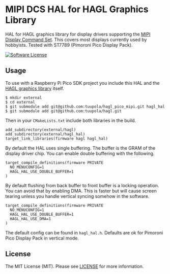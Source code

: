 # MIPI DCS HAL for HAGL Graphics Library

HAL for HAGL graphics library for display drivers supporting the [MIPI Display Command Set](https://www.mipi.org/specifications/display-command-set). This covers most displays currently used by hobbyists. Tested with ST7789 (Pimoroni Pico Display Pack).

[![Software License](https://img.shields.io/badge/license-MIT-brightgreen.svg?style=flat-square)](LICENSE.md)

## Usage

To use with a Raspberry Pi Pico SDK project you include this HAL and the [HAGL graphics library](https://github.com/tuupola/hagl) itself.

```
$ mkdir external
$ cd external
$ git submodule add git@github.com:tuupola/hagl_pico_mipi.git hagl_hal
$ git submodule add git@github.com:tuupola/hagl.git
```

Then in your `CMakeLists.txt` include both libraries in the build.

```
add_subdirectory(external/hagl)
add_subdirectory(external/hagl_hal)
target_link_libraries(firmware hagl hagl_hal)

```

By default the HAL uses single buffering. The buffer is the GRAM of the display driver chip. You can enable double buffering with the following.

```
target_compile_definitions(firmware PRIVATE
  NO_MENUCONFIG=1
  HAGL_HAL_USE_DOUBLE_BUFFER=1
)
```

By default flushing from back buffer to front buffer is a locking operation. You can avoid that by enabling DMA. This is faster but will cause screen tearing unless you handle vertical syncing somehow in the software.

```
target_compile_definitions(firmware PRIVATE
  NO_MENUCONFIG=1
  HAGL_HAL_USE_DOUBLE_BUFFER=1
  HAGL_HAL_USE_DMA=1
)
```

The default config can be found in `hagl_hal.h`. Defaults are ok for Pimoroni Pico Display Pack in vertical mode.

## License

The MIT License (MIT). Please see [LICENSE](LICENSE) for more information.
